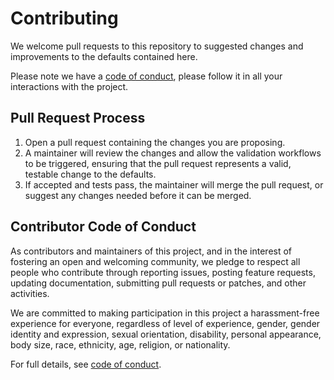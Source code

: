 # Contributing

We welcome pull requests to this repository to suggested changes and improvements to the defaults
contained here. 

Please note we have a [code of conduct](./CODE_OF_CONDUCT.md), please follow it in all your 
interactions with the project.

## Pull Request Process

1. Open a pull request containing the changes you are proposing.
2. A maintainer will review the changes and allow the validation workflows to be triggered, ensuring
   that the pull request represents a valid, testable change to the defaults.
3. If accepted and tests pass, the maintainer will merge the pull request, or suggest any changes 
   needed before it can be merged.

## Contributor Code of Conduct

As contributors and maintainers of this project, and in the interest of fostering an open and 
welcoming community, we pledge to respect all people who contribute through reporting issues, 
posting feature requests, updating documentation, submitting pull requests or patches, and other 
activities.

We are committed to making participation in this project a harassment-free experience for everyone, 
regardless of level of experience, gender, gender identity and expression, sexual orientation, 
disability, personal appearance, body size, race, ethnicity, age, religion, or nationality.

For full details, see [code of conduct](./CODE_OF_CONDUCT.md).
